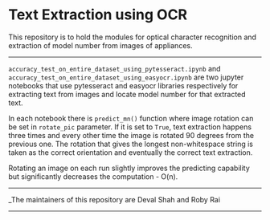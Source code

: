 # Text Extraction using OCR

This repository is to hold the modules for optical character recognition and extraction of model number from images of appliances.
___
`accuracy_test_on_entire_dataset_using_pytesseract.ipynb` and `accuracy_test_on_entire_dataset_using_easyocr.ipynb` are
two jupyter notebooks that use pytesseract and easyocr libraries respectively for extracting text from images and locate model number for that extracted text.

In each notebook there is `predict_mn()` function where image rotation can be set in `rotate_pic` parameter.
If it is set to `True`, text extraction happens three times and every other time the image is rotated 90 degrees from the previous one.
The rotation that gives the longest non-whitespace string is taken as the correct orientation and eventually the correct text extraction.

Rotating an image on each run slightly improves the predicting capability but significantly decreases the computation - O(n).

---

_The maintainers of this repository are Deval Shah and Roby Rai

---

